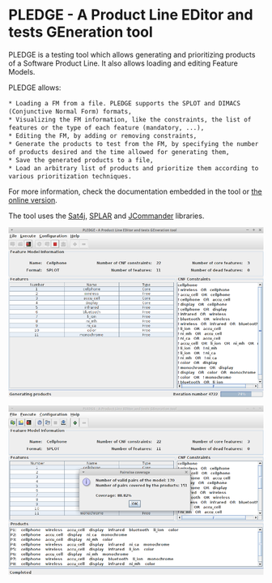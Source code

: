 # PLEDGE - A Product Line EDitor and tests GEneration tool
PLEDGE is a testing tool which allows generating and prioritizing products of a Software Product Line. It also allows loading and editing Feature Models.

PLEDGE allows:

    * Loading a FM from a file. PLEDGE supports the SPLOT and DIMACS (Conjunctive Normal Form) formats,
    * Visualizing the FM information, like the constraints, the list of features or the type of each feature (mandatory, ...),
    * Editing the FM, by adding or removing constraints,
    * Generate the products to test from the FM, by specifying the number of products desired and the time allowed for generating them,
    * Save the generated products to a file,
    * Load an arbitrary list of products and prioritize them according to various prioritization techniques.


For more information, check the documentation embedded in the tool or [the online version](http://www.research.henard.net/SPL/PLEDGE/doc/).

The tool uses the [Sat4j](http://www.sat4j.org/), [SPLAR](http://code.google.com/p/splar/) and [JCommander](http://jcommander.org/) libraries.

![Screenshot of PLEDGE - Generating products](screenshot1.png)

![Screenshot of PLEDGE - Calculating the coverage](screenshot2.png)
